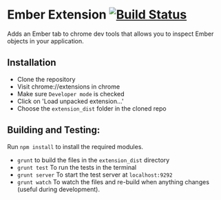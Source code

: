 Ember Extension [![Build Status](https://secure.travis-ci.org/tildeio/ember-extension.png?branch=master)](http://travis-ci.org/tildeio/ember-extension)
===============

Adds an Ember tab to chrome dev tools that allows you to inspect
Ember objects in your application.

Installation
------------

- Clone the repository
- Visit chrome://extensions in chrome
- Make sure `Developer mode` is checked
- Click on 'Load unpacked extension...'
- Choose the `extension_dist` folder in the cloned repo

Building and Testing:
--------------------

Run `npm install` to install the required modules.

- `grunt` to build the files in the `extension_dist` directory
- `grunt test` To run the tests in the terminal
- `grunt server` To start the test server at `localhost:9292`
- `grunt watch` To watch the files and re-build when anything changes (useful during development).
